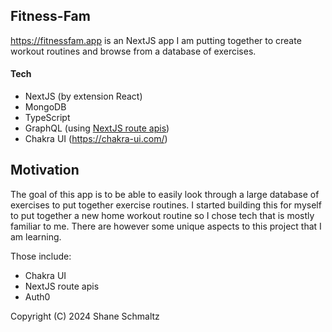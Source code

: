 ## Fitness-Fam

https://fitnessfam.app is an NextJS app I am putting together to create workout routines and browse from a database of exercises.

#### Tech

- NextJS (by extension React)
- MongoDB
- TypeScript
- GraphQL (using [NextJS route apis](https://nextjs.org/docs/api-routes/introduction))
- Chakra UI (https://chakra-ui.com/)

## Motivation

The goal of this app is to be able to easily look through a large database of exercises to put together exercise routines. I started building this for myself to put together a new home workout routine so I chose tech that is mostly familiar to me. There are however some unique aspects to this project that I am learning.

Those include:

- Chakra UI
- NextJS route apis
- Auth0


Copyright (C) 2024 Shane Schmaltz
